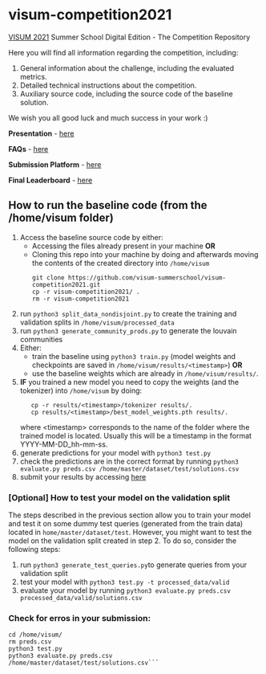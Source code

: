 # visum-competition2021
[VISUM 2021](http://visum.inesctec.pt) Summer School Digital Edition - The Competition Repository 

Here you will find all information regarding the competition, including:

1. General information about the challenge, including the evaluated metrics.
2. Detailed technical instructions about the competition.
3. Auxiliary source code, including the source code of the baseline solution.

We wish you all good luck and much success in your work :)

**Presentation** - [here](https://github.com/visum-summerschool/visum-competition2021/blob/main/Project%20Presentation.pdf)

**FAQs** - [here](https://github.com/visum-summerschool/visum-competition2021/blob/main/VISUM2021_FAQs.pdf)

**Submission Platform** - [here](https://visum.inesctec.pt/submissions)

**Final Leaderboard** - [here](https://github.com/visum-summerschool/visum-competition2021/blob/main/Final%20Leaderboard%20VISUM%202021.pdf)

## How to run the baseline code (from the /home/visum folder)
1. Access the baseline source code by either:
   - Accessing the files already present in your machine **OR**
   - Cloning this repo into your machine by doing and afterwards moving the contents of the created directory into ```/home/visum```
      ``` 
      git clone https://github.com/visum-summerschool/visum-competition2021.git
      cp -r visum-competition2021/ .
      rm -r visum-competition2021 
      ```
2. run ```python3 split_data_nondisjoint.py``` to create the training and validation splits in ```/home/visum/processed_data```
3. run ```python3 generate_community_prods.py``` to generate the louvain communities
4. Either:
    - train the baseline using ```python3 train.py``` (model weights and checkpoints are saved in ```/home/visum/results/<timestamp>```) **OR**
    - use the baseline weights which are already in ```/home/visum/results/```.
5. **IF** you trained a new model you need to copy the weights (and the tokenizer) into ```/home/visum``` by doing:
    ```
       cp -r results/<timestamp>/tokenizer results/.
       cp results/<timestamp>/best_model_weights.pth results/.
    ```
    where \<timestamp\> corresponds to the name of the folder where the trained model is located. Usually this will be a timestamp in the format YYYY-MM-DD_hh-mm-ss.
6. generate predictions for your model with ```python3 test.py```
7. check the predictions are in the correct format by running ```python3 evaluate.py preds.csv /home/master/dataset/test/solutions.csv```
8. submit your results by accessing [here](https://visum.inesctec.pt/submissions)


### [Optional] How to test your model on the validation split
The steps described in the previous section allow you to train your model and test it on some dummy test queries (generated from the train data) located in ```home/master/dataset/test```. However, you might want to test the model on the validation split created in step 2. To do so, consider the following steps:

1. run ```python3 generate_test_queries.py```to generate queries from your validation split
2. test your model with ```python3 test.py -t processed_data/valid```
3. evaluate your model by running ```python3 evaluate.py preds.csv processed_data/valid/solutions.csv```

### Check for erros in your submission:
```
cd /home/visum/
rm preds.csv
python3 test.py
python3 evaluate.py preds.csv /home/master/dataset/test/solutions.csv```


 
